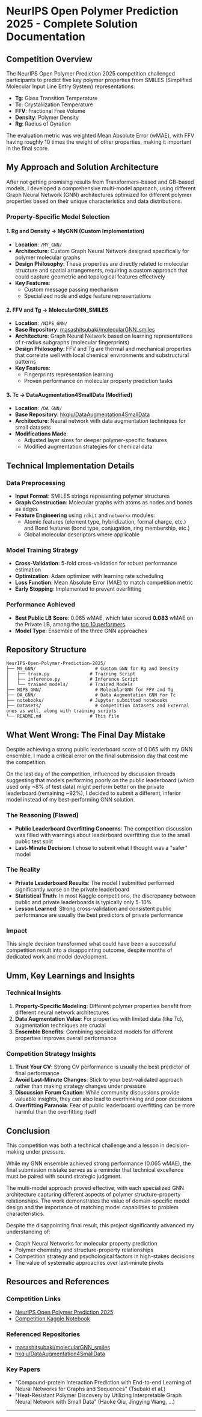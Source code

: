 # NeurIPS Open Polymer Prediction 2025 - Complete Solution Documentation

## Competition Overview

The NeurIPS Open Polymer Prediction 2025 competition challenged participants to predict five key polymer properties from SMILES (Simplified Molecular Input Line Entry System) representations:
- **Tg**: Glass Transition Temperature
- **Tc**: Crystallization Temperature  
- **FFV**: Fractional Free Volume
- **Density**: Polymer Density
- **Rg**: Radius of Gyration

The evaluation metric was weighted Mean Absolute Error (wMAE), with FFV having roughly 10 times the weight of other properties, making it important in the final score.

## My Approach and Solution Architecture

After not getting promising results from Transformers-based and GB-based models, I developed a comprehensive multi-model approach, using different Graph Neural Network (GNN) architectures optimized for different polymer properties based on their unique characteristics and data distributions.

### Property-Specific Model Selection

#### 1. **Rg and Density** → MyGNN (Custom Implementation)
- **Location**: `/MY_GNN/`
- **Architecture**: Custom Graph Neural Network designed specifically for polymer molecular graphs
- **Design Philosophy**: These properties are directly related to molecular structure and spatial arrangements, requiring a custom approach that could capture geometric and topological features effectively
- **Key Features**:
  - Custom message passing mechanism
  - Specialized node and edge feature representations

#### 2. **FFV and Tg** → MolecularGNN_SMILES 
- **Location**: `/NIPS_GNN/`
- **Base Repository**: [masashitsubaki/molecularGNN_smiles](https://github.com/masashitsubaki/molecularGNN_smiles)
- **Architecture**: Graph Neural Network based on learning representations of r-radius subgraphs (molecular fingerprints)
- **Design Philosophy**: FFV and Tg are thermal and mechanical properties that correlate well with local chemical environments and substructural patterns
- **Key Features**:
  - Fingerprints representation learning
  - Proven performance on molecular property prediction tasks

#### 3. **Tc** → DataAugmentation4SmallData (Modified)
- **Location**: `/DA_GNN/`  
- **Base Repository**: [hkqiu/DataAugmentation4SmallData](https://github.com/hkqiu/DataAugmentation4SmallData)
- **Architecture**: Neural network with data augmentation techniques for small datasets
- **Modifications Made**:
  - Adjusted layer sizes for deeper polymer-specific features
  - Modified augmentation strategies for chemical data

## Technical Implementation Details

### Data Preprocessing
- **Input Format**: SMILES strings representing polymer structures
- **Graph Construction**: Molecular graphs with atoms as nodes and bonds as edges
- **Feature Engineering** using `rdkit` and `networkx` modules:
  - Atomic features (element type, hybridization, formal charge, etc.) and Bond features (bond type, conjugation, ring membership, etc.)
  - Global molecular descriptors where applicable

### Model Training Strategy
- **Cross-Validation**: 5-fold cross-validation for robust performance estimation
- **Optimization**: Adam optimizer with learning rate scheduling
- **Loss Function**: Mean Absolute Error (MAE) to match competition metric
- **Early Stopping**: Implemented to prevent overfitting

### Performance Achieved
- **Best Public LB Score**: 0.065 wMAE, which later scored **0.083** wMAE on the Private LB, among the [top 10 performers](https://www.kaggle.com/competitions/neurips-open-polymer-prediction-2025/leaderboard).
- **Model Type**: Ensemble of the three GNN approaches

## Repository Structure

```
NeurIPS-Open-Polymer-Prediction-2025/
├── MY_GNN/                      # Custom GNN for Rg and Density
│   ├── train.py               # Training Script
│   ├── inference.py           # Inference Script
│   └── trained_models/        # Trained Models
├── NIPS_GNN/                    # MolecularGNN for FFV and Tg
├── DA_GNN/                      # Data Augmentation GNN for Tc
├── notebooks/                 # Jupyter submitted notebooks
├── Datasets/                    # Competition Datasets and External ones as well, along with training scripts
└── README.md                  # This file
```

## What Went Wrong: The Final Day Mistake

Despite achieving a strong public leaderboard score of 0.065 with my GNN ensemble, I made a critical error on the final submission day that cost me the competition.

On the last day of the competition, influenced by discussion threads suggesting that models performing poorly on the public leaderboard (which used only ~8% of test data) might perform better on the private leaderboard (remaining ~92%), I decided to submit a different, inferior model instead of my best-performing GNN solution.

### The Reasoning (Flawed)
- **Public Leaderboard Overfitting Concerns**: The competition discussion was filled with warnings about leaderboard overfitting due to the small public test split
- **Last-Minute Decision**: I chose to submit what I thought was a "safer" model

### The Reality
- **Private Leaderboard Results**: The model I submitted performed significantly worse on the private leaderboard
- **Statistical Truth**: In most Kaggle competitions, the discrepancy between public and private leaderboards is typically only 5-10%
- **Lesson Learned**: Strong cross-validation and consistent public performance are usually the best predictors of private performance

### Impact
This single decision transformed what could have been a successful competition result into a disappointing outcome, despite months of dedicated work and model development.

## Umm, Key Learnings and Insights

### Technical Insights
1. **Property-Specific Modeling**: Different polymer properties benefit from different neural network architectures
2. **Data Augmentation Value**: For properties with limited data (like Tc), augmentation techniques are crucial
3. **Ensemble Benefits**: Combining specialized models for different properties improves overall performance

### Competition Strategy Insights
1. **Trust Your CV**: Strong CV performance is usually the best predictor of final performance
2. **Avoid Last-Minute Changes**: Stick to your best-validated approach rather than making strategy changes under pressure
3. **Discussion Forum Caution**: While community discussions provide valuable insights, they can also lead to overthinking and poor decisions
4. **Overfitting Paranoia**: Fear of public leaderboard overfitting can be more harmful than the overfitting itself

## Conclusion

This competition was both a technical challenge and a lesson in decision-making under pressure. 

While my GNN ensemble achieved strong performance (0.065 wMAE), the final submission mistake serves as a reminder that technical excellence must be paired with sound strategic judgment.

The multi-model approach proved effective, with each specialized GNN architecture capturing different aspects of polymer structure-property relationships. The work demonstrates the value of domain-specific model design and the importance of matching model capabilities to problem characteristics.

Despite the disappointing final result, this project significantly advanced my understanding of:
- Graph Neural Networks for molecular property prediction
- Polymer chemistry and structure-property relationships  
- Competition strategy and psychological factors in high-stakes decisions
- The value of systematic approaches over last-minute pivots

## Resources and References

### Competition Links
- [NeurIPS Open Polymer Prediction 2025](https://www.kaggle.com/competitions/neurips-open-polymer-prediction-2025)
- [Competition Kaggle Notebook](https://www.kaggle.com/code/fridaycode/neurips-gnn-models)

### Referenced Repositories
- [masashitsubaki/molecularGNN_smiles](https://github.com/masashitsubaki/molecularGNN_smiles)
- [hkqiu/DataAugmentation4SmallData](https://github.com/hkqiu/DataAugmentation4SmallData)

### Key Papers
- "Compound-protein Interaction Prediction with End-to-end Learning of Neural Networks for Graphs and Sequences" (Tsubaki et al.)
- "Heat-Resistant Polymer Discovery by Utilizing Interpretable Graph Neural Network with Small Data" (Haoke Qiu, Jingying Wang, ...)
---
